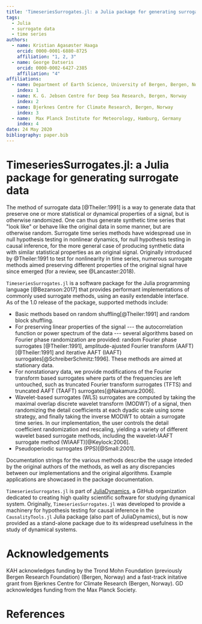 ```yaml
---
title: 'TimeseriesSurrogates.jl: a Julia package for generating surrogate data'
tags:
  - Julia
  - surrogate data
  - time series
authors:
  - name: Kristian Agasøster Haaga
    orcid: 0000-0001-6880-8725
    affiliation: "1, 2, 3"
  - name: George Datseris
    orcid: 0000-0002-6427-2385
    affiliation: "4"
affiliations:
  - name: Department of Earth Science, University of Bergen, Bergen, Norway
    index: 1 
  - name: K. G. Jebsen Centre for Deep Sea Research, Bergen, Norway
    index: 2
  - name: Bjerknes Centre for Climate Research, Bergen, Norway
    index: 3
  - name:  Max Planck Institute for Meteorology, Hamburg, Germany
    index: 4
date: 24 May 2020
bibliography: paper.bib
---
```


# TimeseriesSurrogates.jl: a Julia package for generating surrogate data

The method of surrogate data [@Theiler:1991] is a way to generate data that preserve one or more statistical or dynamical properties of a signal, but is otherwise randomized. One can thus generate synthetic time series that "look like" or behave like the original data in some manner, but are otherwise random. Surrogate time series methods have widespread use in null hypothesis testing in nonlinear dynamics, for null hypothesis testing in causal inference, for the more general case of producing synthetic data with similar statistical properties as an original signal. Originally introduced by @Theiler:1991 to test for nonlinearity in time series, numerous surrogate methods aimed preserving different properties of the original signal have since emerged (for a review, see @Lancaster:2018). 

`TimeseriesSurrogates.jl` is a software package for the Julia programming language [@Bezanson:2017] that provides performant implementations of commonly used surrogate methods, using an easily extendable interface.  As of the 1.0 release of the package, supported methods include:

- Basic methods based on random shuffling[@Theiler:1991] and random block shuffling. 
- For preserving linear properties of the signal --- the autocorrelation function or power spectrum of the data --- several algorithms based on Fourier phase randomization are provided: random Fourier phase surrogates [@Theiler:1991], amplitude-ajusted Fourier transform (AAFT)[@Theiler:1991] and iterative AAFT (IAAFT) surrogates[@SchreiberSchmitz:1996]. These methods are aimed at stationary data. 
- For nonstationary data, we provide modifications of the Fourier transform based surrogates where parts of the frequencies are left untouched, such as truncated Fourier transform surrogates (TFTS) and truncated AAFT (TAAFT) surrogates[@Nakamura:2006]. 
- Wavelet-based surrogates (WLS) surrogates are computed by taking the maximal overlap discrete wavelet transform (MODWT) of a signal, then randomizing the detail coefficients at each dyadic scale using some strategy, and finally taking the inverse MODWT to obtain a surrogate time series. In our implementation, the user controls the detail coefficient randomization and rescaling, yielding a variety of different wavelet based surrogate methods, including the wavelet-IAAFT surrogate method (WIAAFT)[@Keylock:2006].
- Pseudoperiodic surrogates (PPS)[@Small:2001].

Documentation strings for the various methods describe the usage inteded by the original authors of the methods, as well as any discrepancies between our implementations and the original algorithms. Example applications are showcased in the package documentation.

``TimeseriesSurrogates.jl`` is part of [JuliaDynamics](https://juliadynamics.github.io/JuliaDynamics/), a GitHub organization dedicated to creating high quality scientific software for studying dynamical system. Originally, ``TimeseriesSurrogates.jl`` was developed to provide a machinery for hypothesis testing for causal inference in the ``CausalityTools.jl`` Julia package (also part of JuliaDynamics), but is now provided as a stand-alone package due to its widespread usefulness in the study of dynamical systems.

# Acknowledgements

KAH acknowledges funding by the Trond Mohn Foundation (previously Bergen Research Foundation) (Bergen, Norway) and a fast-track initative grant from Bjerknes Centre for Climate Research (Bergen, Norway).
GD acknowledges funding from the Max Planck Society.

# References
